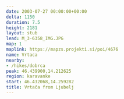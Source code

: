```yaml
---
date: 2003-07-27 00:00:00+00:00
delta: 1150
duration: 7.5
height: 2181
layout: stub
lead: M_3-6358_IMG.JPG
map: 1
maplink: https://mapzs.projekti.si/poi/4676
name: Vrtaca
nearby:
- /hikes/dobrca
peak: 46.439900,14.212625
region: karavanke
start: 46.432068,14.259282
title: Vrtača from Ljubelj
---
```

